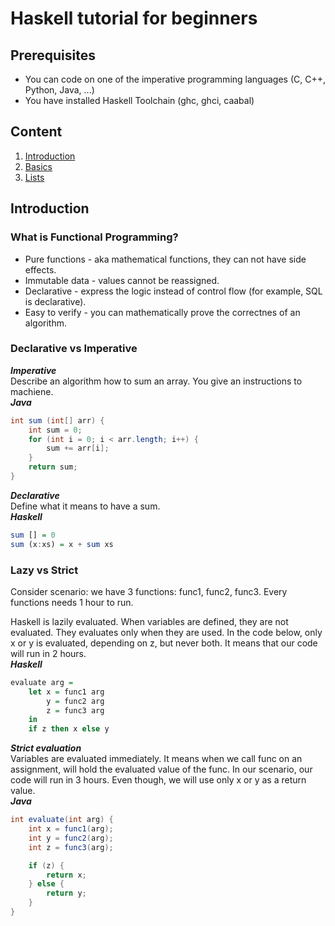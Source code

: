 # Haskell tutorial for beginners
## Prerequisites
 * You can code on one of the imperative programming languages (C, C++, Python, Java, ...)
 * You have installed Haskell Toolchain (ghc, ghci, caabal)

## Content
1. [Introduction](#intro)
2. [Basics](https://github.com/HimekoInaba/haskell-tutorial/blob/master/basics.hs)
3. [Lists](https://github.com/HimekoInaba/haskell-tutorial/blob/master/lists.hs)

<h2 id="intro">Introduction</h2>

### What is Functional Programming?
 - Pure functions - aka mathematical functions, they can not have side effects.
 - Immutable data - values cannot be reassigned.
 - Declarative    - express the logic instead of control flow (for example, SQL is declarative). 
 - Easy to verify - you can mathematically prove the correctnes of an algorithm.

### Declarative vs Imperative
***Imperative***   
Describe an algorithm how to sum an array. You give an instructions to machiene.  
***Java***  
```java
int sum (int[] arr) {
    int sum = 0;
    for (int i = 0; i < arr.length; i++) {
        sum += arr[i];
    }
    return sum;
}
```

***Declarative***   
Define what it means to have a sum.  
***Haskell***  
```haskell
sum [] = 0
sum (x:xs) = x + sum xs
```
### Lazy vs Strict
Consider scenario: we have 3 functions: func1, func2, func3. Every functions needs 1 hour to run.

Haskell is lazily evaluated.
When variables are defined, they are not evaluated. They evaluates only when they are used.
In the code below, only x or y is evaluated, depending on z, but never both.
It means that our code will run in 2 hours.  
***Haskell***  
```haskell
evaluate arg =
    let x = func1 arg
        y = func2 arg
        z = func3 arg
    in
    if z then x else y
```

***Strict evaluation***  
Variables are evaluated immediately. It means when we call func on an assignment, will hold the evaluated value of the func. In our scenario, our code will run in 3 hours. Even though, we will use only x or y as a return value.  
***Java***  
```java
int evaluate(int arg) {
    int x = func1(arg);
    int y = func2(arg);
    int z = func3(arg);

    if (z) {
        return x;
    } else {
        return y;
    }
}
```
